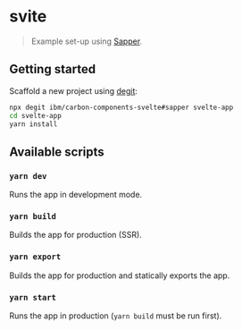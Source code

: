 # svite

> Example set-up using [Sapper](https://github.com/sveltejs/sapper).

## Getting started

Scaffold a new project using [degit](https://github.com/Rich-Harris/degit):

```sh
npx degit ibm/carbon-components-svelte#sapper svelte-app
cd svelte-app
yarn install
```

## Available scripts

### `yarn dev`

Runs the app in development mode.

### `yarn build`

Builds the app for production (SSR).

### `yarn export`

Builds the app for production and statically exports the app.

### `yarn start`

Runs the app in production (`yarn build` must be run first).


